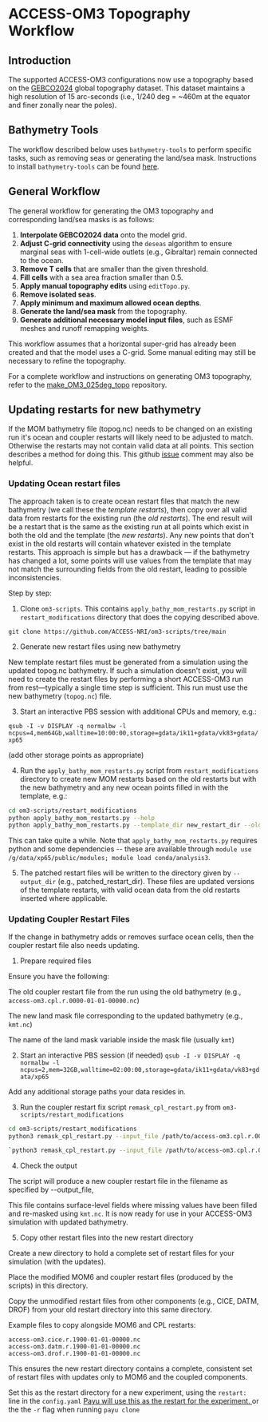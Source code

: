 # ACCESS-OM3 Topography Workflow

## Introduction
The supported ACCESS-OM3 configurations now use a topography based on the [GEBCO2024](https://www.gebco.net/data_and_products/gridded_bathymetry_data/gebco_2024/) global topography dataset. This dataset maintains a high resolution of 15 arc-seconds (i.e., 1/240 deg = ~460m at the equator and finer zonally near the poles).

## Bathymetry Tools
The workflow described below uses `bathymetry-tools` to perform specific tasks, such as removing seas or generating the land/sea mask. Instructions to install `bathymetry-tools` can be found [here](https://github.com/COSIMA/bathymetry-tools).

## General Workflow
The general workflow for generating the OM3 topography and corresponding land/sea masks is as follows:

1. **Interpolate GEBCO2024 data** onto the model grid.
2. **Adjust C-grid connectivity** using the `deseas` algorithm to ensure marginal seas with 1-cell-wide outlets (e.g., Gibraltar) remain connected to the ocean.
3. **Remove T cells** that are smaller than the given threshold.
4. **Fill cells** with a sea area fraction smaller than 0.5.
5. **Apply manual topography edits** using `editTopo.py`.
6. **Remove isolated seas**.
7. **Apply minimum and maximum allowed ocean depths**.
8. **Generate the land/sea mask** from the topography.
9. **Generate additional necessary model input files**, such as ESMF meshes and runoff remapping weights.

This workflow assumes that a horizontal super-grid has already been created and that the model uses a C-grid. Some manual editing may still be necessary to refine the topography.

For a complete workflow and instructions on generating OM3 topography, refer to the [make_OM3_025deg_topo](https://github.com/ACCESS-NRI/make_OM3_025deg_topo/tree/main) repository.

## Updating restarts for new bathymetry

If the MOM bathymetry file (topog.nc) needs to be changed on an existing run it's ocean and coupler restarts will likely need to be adjusted to match. Otherwise the restarts may not contain valid data at all points. This section describes a method for doing this. This github [issue](https://github.com/ACCESS-NRI/access-om3-configs/issues/502) comment may also be helpful.

### Updating Ocean restart files
The approach taken is to create ocean restart files that match the new bathymetry (we call these the _template restarts_), then copy over all valid data from restarts for the existing run (the _old restarts_). The end result will be a restart that is the same as the existing run at all points which exist in both the old and the template (the _new restarts_). Any new points that don't exist in the old restarts will contain whatever existed in the template restarts. This approach is simple but has a drawback — if the bathymetry has changed a lot, some points will use values from the template that may not match the surrounding fields from the old restart, leading to possible inconsistencies.

Step by step:

1. Clone `om3-scripts`. This contains `apply_bathy_mom_restarts.py` script in `restart_modifications` directory that does the copying described above.

`git clone https://github.com/ACCESS-NRI/om3-scripts/tree/main`

2. Generate new restart files using new bathymetry

New template restart files must be generated from a simulation using the updated topog.nc bathymetry. If such a simulation doesn't exist, you will need to create the restart files by performing a short ACCESS-OM3 run from rest—typically a single time step is sufficient. This run must use the new bathymetry (`topog.nc`) file.

3. Start an interactive PBS session with additional CPUs and memory, e.g.:

`qsub -I -v DISPLAY -q normalbw -l ncpus=4,mem64Gb,walltime=10:00:00,storage=gdata/ik11+gdata/vk83+gdata/xp65`

(add other storage points as appropriate)

4. Run the `apply_bathy_mom_restarts.py` script from `restart_modifications` directory to create new MOM restarts based on the old restarts but with the new bathymetry and any new ocean points filled in with the template, e.g.:

``` bash
cd om3-scripts/restart_modifications
python apply_bathy_mom_restarts.py --help
python apply_bathy_mom_restarts.py --template_dir new_restart_dir --old_dir old_restart_dir --output_dir patched_restart_dir --template_prefix access-om3.mom6.r.1900-01-01-00000 --old_prefix access-om3.mom6.r.1900-01-01-00000 --nprocs 4
```
This can take quite a while. Note that `apply_bathy_mom_restarts.py` requires python and some dependencies --  these are available through `module use /g/data/xp65/public/modules; module load conda/analysis3`.

5. The patched restart files will be written to the directory given by `--output_dir` (e.g., patched_restart_dir). These files are updated versions of the template restarts, with valid ocean data from the old restarts inserted where applicable.

### Updating Coupler Restart Files 

If the change in bathymetry adds or removes surface ocean cells, then the coupler restart file also needs updating.

1. Prepare required files

Ensure you have the following:

The old coupler restart file from the run using the old bathymetry (e.g., `access-om3.cpl.r.0000-01-01-00000.nc`)

The new land mask file corresponding to the updated bathymetry (e.g., `kmt.nc`)

The name of the land mask variable inside the mask file (usually `kmt`)

2. Start an interactive PBS session (if needed)
`qsub -I -v DISPLAY -q normalbw -l ncpus=2,mem=32GB,walltime=02:00:00,storage=gdata/ik11+gdata/vk83+gdata/xp65`

Add any additional storage paths your data resides in.

3. Run the coupler restart fix script `remask_cpl_restart.py` from `om3-scripts/restart_modifications`

``` bash
cd om3-scripts/restart_modifications
python3 remask_cpl_restart.py --input_file /path/to/access-om3.cpl.r.0000-01-01-00000.nc --output_file /path/to/access-om3.cpl.r.0000-01-01-00000.nc --mask_file /path/to/kmt.nc --mask_var kmt

`python3 remask_cpl_restart.py --input_file /path/to/access-om3.cpl.r.0000-01-01-00000.nc --output_file /path/to/access-om3.cpl.r.0000-01-01-00000.nc --mask_file /path/to/kmt.nc --mask_var kmt`
```

4. Check the output

The script will produce a new coupler restart file in the filename as specified by --output_file, 

This file contains surface-level fields where missing values have been filled and re-masked using `kmt.nc`. It is now ready for use in your ACCESS-OM3 simulation with updated bathymetry.

5. Copy other restart files into the new restart directory

Create a new directory to hold a complete set of restart files for your simulation (with the updates).

Place the modified MOM6 and coupler restart files (produced by the scripts) in this directory.

Copy the unmodified restart files from other components (e.g., CICE, DATM, DROF) from your old restart directory into this same directory.

Example files to copy alongside MOM6 and CPL restarts:
```
access-om3.cice.r.1900-01-01-00000.nc  
access-om3.datm.r.1900-01-01-00000.nc  
access-om3.drof.r.1900-01-01-00000.nc  
```

This ensures the new restart directory contains a complete, consistent set of restart files with updates only to MOM6 and the coupled components.

Set this as the restart directory for a new experiment, using the `restart:` line in the `config.yaml` [Payu will use this as the restart for the experiment.
](https://payu.readthedocs.io/en/stable/config.html#miscellaneous) or the the `-r` flag when running `payu clone`

